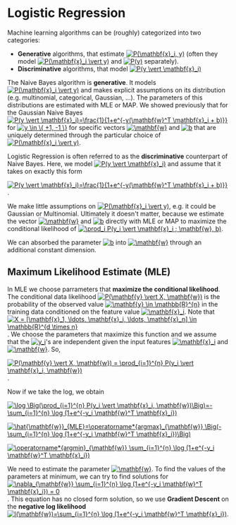 # Logistic Regression

Machine learning algorithms can be (roughly) categorized into two categories:

- **Generative** algorithms, that estimate <a href="https://www.codecogs.com/eqnedit.php?latex=P(\mathbf{x}_i,&space;y)" target="_blank"><img src="https://latex.codecogs.com/gif.latex?P(\mathbf{x}_i,&space;y)" title="P(\mathbf{x}_i, y)" /></a> (often they model <a href="https://www.codecogs.com/eqnedit.php?latex=P(\mathbf{x}_i&space;\vert&space;y)" target="_blank"><img src="https://latex.codecogs.com/gif.latex?P(\mathbf{x}_i&space;\vert&space;y)" title="P(\mathbf{x}_i \vert y)" /></a> and <a href="https://www.codecogs.com/eqnedit.php?latex=P(y)" target="_blank"><img src="https://latex.codecogs.com/gif.latex?P(y)" title="P(y)" /></a> separately).
- **Discriminative** algorithms, that model <a href="https://www.codecogs.com/eqnedit.php?latex=P(y&space;\vert&space;\mathbf{x}_i)" target="_blank"><img src="https://latex.codecogs.com/gif.latex?P(y&space;\vert&space;\mathbf{x}_i)" title="P(y \vert \mathbf{x}_i)" /></a>

The Naive Bayes algorithm is **generative**. It models <a href="https://www.codecogs.com/eqnedit.php?latex=P(\mathbf{x}_i&space;\vert&space;y)" target="_blank"><img src="https://latex.codecogs.com/gif.latex?P(\mathbf{x}_i&space;\vert&space;y)" title="P(\mathbf{x}_i \vert y)" /></a> and makes explicit assumptions on its distribution (e.g. multinomial, categorical, Gaussian, ...). The parameters of this distributions are estimated with MLE or MAP. We showed previously that for the Gaussian Naive Bayes <a href="https://www.codecogs.com/eqnedit.php?latex=P(y&space;\vert&space;\mathbf{x}_i)=\frac{1}{1&plus;e^{-y(\mathbf{w}^T&space;\mathbf{x}_i&space;&plus;&space;b)}}" target="_blank"><img src="https://latex.codecogs.com/gif.latex?P(y&space;\vert&space;\mathbf{x}_i)=\frac{1}{1&plus;e^{-y(\mathbf{w}^T&space;\mathbf{x}_i&space;&plus;&space;b)}}" title="P(y \vert \mathbf{x}_i)=\frac{1}{1+e^{-y(\mathbf{w}^T \mathbf{x}_i + b)}}" /></a> for <a href="https://www.codecogs.com/eqnedit.php?latex=y&space;\in&space;\{&space;&plus;1,&space;-1&space;\}" target="_blank"><img src="https://latex.codecogs.com/gif.latex?y&space;\in&space;\{&space;&plus;1,&space;-1&space;\}" title="y \in \{ +1, -1 \}" /></a> for specific vectors <a href="https://www.codecogs.com/eqnedit.php?latex=\mathbf{w}" target="_blank"><img src="https://latex.codecogs.com/gif.latex?\mathbf{w}" title="\mathbf{w}" /></a> and <a href="https://www.codecogs.com/eqnedit.php?latex=b" target="_blank"><img src="https://latex.codecogs.com/gif.latex?b" title="b" /></a> that are uniquely determined through the particular choice of <a href="https://www.codecogs.com/eqnedit.php?latex=P(\mathbf{x}_i&space;\vert&space;y)" target="_blank"><img src="https://latex.codecogs.com/gif.latex?P(\mathbf{x}_i&space;\vert&space;y)" title="P(\mathbf{x}_i \vert y)" /></a>.

Logistic Regression is often referred to as the **discriminative** counterpart of Naive Bayes. Here, we model <a href="https://www.codecogs.com/eqnedit.php?latex=P(y&space;\vert&space;\mathbf{x}_i)" target="_blank"><img src="https://latex.codecogs.com/gif.latex?P(y&space;\vert&space;\mathbf{x}_i)" title="P(y \vert \mathbf{x}_i)" /></a> and assume that it takes on exactly this form

<a href="https://www.codecogs.com/eqnedit.php?latex=P(y&space;\vert&space;\mathbf{x}_i)=\frac{1}{1&plus;e^{-y(\mathbf{w}^T&space;\mathbf{x}_i&space;&plus;&space;b)}}" target="_blank"><img src="https://latex.codecogs.com/gif.latex?P(y&space;\vert&space;\mathbf{x}_i)=\frac{1}{1&plus;e^{-y(\mathbf{w}^T&space;\mathbf{x}_i&space;&plus;&space;b)}}" title="P(y \vert \mathbf{x}_i)=\frac{1}{1+e^{-y(\mathbf{w}^T \mathbf{x}_i + b)}}" /></a>.

We make little assumptions on <a href="https://www.codecogs.com/eqnedit.php?latex=P(\mathbf{x}_i&space;\vert&space;y)" target="_blank"><img src="https://latex.codecogs.com/gif.latex?P(\mathbf{x}_i&space;\vert&space;y)" title="P(\mathbf{x}_i \vert y)" /></a>, e.g. it could be Gaussian or Multinomial. Ultimately it doesn't matter, because we estimate the vector <a href="https://www.codecogs.com/eqnedit.php?latex=\mathbf{w}" target="_blank"><img src="https://latex.codecogs.com/gif.latex?\mathbf{w}" title="\mathbf{w}" /></a> and <a href="https://www.codecogs.com/eqnedit.php?latex=b" target="_blank"><img src="https://latex.codecogs.com/gif.latex?b" title="b" /></a> directly with MLE or MAP to maximize the conditional likelihood of <a href="https://www.codecogs.com/eqnedit.php?latex=\prod_i&space;P(y_i&space;\vert&space;\mathbf{x}_i&space;;&space;\mathbf{w},&space;b)" target="_blank"><img src="https://latex.codecogs.com/gif.latex?\prod_i&space;P(y_i&space;\vert&space;\mathbf{x}_i&space;;&space;\mathbf{w},&space;b)" title="\prod_i P(y_i \vert \mathbf{x}_i ; \mathbf{w}, b)" /></a>.

We can absorbed the parameter <a href="https://www.codecogs.com/eqnedit.php?latex=b" target="_blank"><img src="https://latex.codecogs.com/gif.latex?b" title="b" /></a> into <a href="https://www.codecogs.com/eqnedit.php?latex=\mathbf{w}" target="_blank"><img src="https://latex.codecogs.com/gif.latex?\mathbf{w}" title="\mathbf{w}" /></a> through an additional constant dimension.

## Maximum Likelihood Estimate (MLE)

In MLE we choose parrameters that **maximize the conditional likelihood**. The conditional data likelihood <a href="https://www.codecogs.com/eqnedit.php?latex=P(\mathbf{y}&space;\vert&space;X,&space;\mathbf{w})" target="_blank"><img src="https://latex.codecogs.com/gif.latex?P(\mathbf{y}&space;\vert&space;X,&space;\mathbf{w})" title="P(\mathbf{y} \vert X, \mathbf{w})" /></a> is the probability of the observed value <a href="https://www.codecogs.com/eqnedit.php?latex=\mathbf{y}&space;\in&space;\mathbb{R}^{n}" target="_blank"><img src="https://latex.codecogs.com/gif.latex?\mathbf{y}&space;\in&space;\mathbb{R}^{n}" title="\mathbf{y} \in \mathbb{R}^{n}" /></a> in the training data conditioned on the feature value <a href="https://www.codecogs.com/eqnedit.php?latex=\mathbf{x}_i" target="_blank"><img src="https://latex.codecogs.com/gif.latex?\mathbf{x}_i" title="\mathbf{x}_i" /></a>. Note that <a href="https://www.codecogs.com/eqnedit.php?latex=X&space;=&space;[\mathbf{x}_1,&space;\ldots,&space;\mathbf{x}_i,&space;\ldots,&space;\mathbf{x}_n]&space;\in&space;\mathbb{R}^{d&space;\times&space;n}" target="_blank"><img src="https://latex.codecogs.com/gif.latex?X&space;=&space;[\mathbf{x}_1,&space;\ldots,&space;\mathbf{x}_i,&space;\ldots,&space;\mathbf{x}_n]&space;\in&space;\mathbb{R}^{d&space;\times&space;n}" title="X = [\mathbf{x}_1, \ldots, \mathbf{x}_i, \ldots, \mathbf{x}_n] \in \mathbb{R}^{d \times n}" /></a>. We choose the parameters that maximize this function and we assume that the <a href="https://www.codecogs.com/eqnedit.php?latex=y_i" target="_blank"><img src="https://latex.codecogs.com/gif.latex?y_i" title="y_i" /></a>'s are independent given the input features <a href="https://www.codecogs.com/eqnedit.php?latex=\mathbf{x}_i" target="_blank"><img src="https://latex.codecogs.com/gif.latex?\mathbf{x}_i" title="\mathbf{x}_i" /></a> and <a href="https://www.codecogs.com/eqnedit.php?latex=\mathbf{w}" target="_blank"><img src="https://latex.codecogs.com/gif.latex?\mathbf{w}" title="\mathbf{w}" /></a>. So,

<a href="https://www.codecogs.com/eqnedit.php?latex=P(\mathbf{y}&space;\vert&space;X,&space;\mathbf{w})&space;=&space;\prod_{i=1}^{n}&space;P(y_i&space;\vert&space;\mathbf{x}_i,&space;\mathbf{w})" target="_blank"><img src="https://latex.codecogs.com/gif.latex?P(\mathbf{y}&space;\vert&space;X,&space;\mathbf{w})&space;=&space;\prod_{i=1}^{n}&space;P(y_i&space;\vert&space;\mathbf{x}_i,&space;\mathbf{w})" title="P(\mathbf{y} \vert X, \mathbf{w}) = \prod_{i=1}^{n} P(y_i \vert \mathbf{x}_i, \mathbf{w})" /></a>.

Now if we take the log, we obtain

<a href="https://www.codecogs.com/eqnedit.php?latex=\log&space;\Big(\prod_{i=1}^{n}&space;P(y_i&space;\vert&space;\mathbf{x}_i,&space;\mathbf{w})\Big)=-\sum_{i=1}^{n}&space;\log&space;(1&plus;e^{-y_i&space;\mathbf{w}^T&space;\mathbf{x}_i})" target="_blank"><img src="https://latex.codecogs.com/gif.latex?\log&space;\Big(\prod_{i=1}^{n}&space;P(y_i&space;\vert&space;\mathbf{x}_i,&space;\mathbf{w})\Big)=-\sum_{i=1}^{n}&space;\log&space;(1&plus;e^{-y_i&space;\mathbf{w}^T&space;\mathbf{x}_i})" title="\log \Big(\prod_{i=1}^{n} P(y_i \vert \mathbf{x}_i, \mathbf{w})\Big)=-\sum_{i=1}^{n} \log (1+e^{-y_i \mathbf{w}^T \mathbf{x}_i})" /></a>

<a href="https://www.codecogs.com/eqnedit.php?latex=\hat{\mathbf{w}}_{MLE}=\operatorname*{argmax}_{\mathbf{w}}&space;\Big(-&space;\sum_{i=1}^{n}&space;\log&space;(1&plus;e^{-y_i&space;\mathbf{w}^T&space;\mathbf{x}_i})\Big)" target="_blank"><img src="https://latex.codecogs.com/gif.latex?\hat{\mathbf{w}}_{MLE}=\operatorname*{argmax}_{\mathbf{w}}&space;\Big(-&space;\sum_{i=1}^{n}&space;\log&space;(1&plus;e^{-y_i&space;\mathbf{w}^T&space;\mathbf{x}_i})\Big)" title="\hat{\mathbf{w}}_{MLE}=\operatorname*{argmax}_{\mathbf{w}} \Big(- \sum_{i=1}^{n} \log (1+e^{-y_i \mathbf{w}^T \mathbf{x}_i})\Big)" /></a>

<a href="https://www.codecogs.com/eqnedit.php?latex=\operatorname*{argmin}_{\mathbf{w}}&space;\sum_{i=1}^{n}&space;\log&space;(1&plus;e^{-y_i&space;\mathbf{w}^T&space;\mathbf{x}_i})" target="_blank"><img src="https://latex.codecogs.com/gif.latex?\operatorname*{argmin}_{\mathbf{w}}&space;\sum_{i=1}^{n}&space;\log&space;(1&plus;e^{-y_i&space;\mathbf{w}^T&space;\mathbf{x}_i})" title="\operatorname*{argmin}_{\mathbf{w}} \sum_{i=1}^{n} \log (1+e^{-y_i \mathbf{w}^T \mathbf{x}_i})" /></a>

We need to estimate the parameter <a href="https://www.codecogs.com/eqnedit.php?latex=\mathbf{w}" target="_blank"><img src="https://latex.codecogs.com/gif.latex?\mathbf{w}" title="\mathbf{w}" /></a>. To find the values of the parameters at minimum, we can try to find solutions for <a href="https://www.codecogs.com/eqnedit.php?latex=\nabla_{\mathbf{w}}&space;\sum_{i=1}^{n}&space;\log&space;(1&plus;e^{-y_i&space;\mathbf{w}^T&space;\mathbf{x}_i})&space;=&space;0" target="_blank"><img src="https://latex.codecogs.com/gif.latex?\nabla_{\mathbf{w}}&space;\sum_{i=1}^{n}&space;\log&space;(1&plus;e^{-y_i&space;\mathbf{w}^T&space;\mathbf{x}_i})&space;=&space;0" title="\nabla_{\mathbf{w}} \sum_{i=1}^{n} \log (1+e^{-y_i \mathbf{w}^T \mathbf{x}_i}) = 0" /></a>. This equation has no closed form solution, so we use **Gradient Descent** on the **negative log likelihood** <a href="https://www.codecogs.com/eqnedit.php?latex=l(\mathbf{w})=\sum_{i=1}^{n}&space;\log&space;(1&plus;e^{-y_i&space;\mathbf{w}^T&space;\mathbf{x}_i})" target="_blank"><img src="https://latex.codecogs.com/gif.latex?l(\mathbf{w})=\sum_{i=1}^{n}&space;\log&space;(1&plus;e^{-y_i&space;\mathbf{w}^T&space;\mathbf{x}_i})" title="l(\mathbf{w})=\sum_{i=1}^{n} \log (1+e^{-y_i \mathbf{w}^T \mathbf{x}_i})" /></a>.








